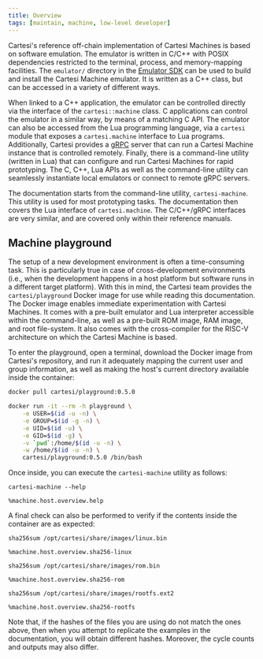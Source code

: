 ```yaml
---
title: Overview
tags: [maintain, machine, low-level developer]
---
```


Cartesi's reference off-chain implementation of Cartesi Machines is based on software emulation.
The emulator is written in C/C++ with POSIX dependencies restricted to the terminal, process, and memory-mapping facilities.
The `emulator/` directory in the [Emulator SDK](https://github.com/cartesi/machine-emulator-sdk) can be used to build and install the Cartesi Machine emulator.
It is written as a C++ class, but can be accessed in a variety of different ways.

When linked to a C++ application, the emulator can be controlled directly via the interface of the `cartesi::machine` class.
C applications can control the emulator in a similar way, by means of a matching C API.
The emulator can also be accessed from the Lua programming language, via a `cartesi` module that exposes a `cartesi.machine` interface to Lua programs.
Additionally, Cartesi provides a [gRPC](https://grpc.io) server that can run a Cartesi Machine instance that is controlled remotely.
Finally, there is a command-line utility (written in Lua) that can configure and run Cartesi Machines for rapid prototyping.
The C, C++, Lua APIs as well as the command-line utility can seamlessly instantiate local emulators or connect to remote gRPC servers.

The documentation starts from the command-line utility, `cartesi-machine`.
This utility is used for most prototyping tasks.
The documentation then covers the Lua interface of `cartesi.machine`.
The C/C++/gRPC interfaces are very similar, and are covered only within their reference manuals.

## Machine playground

The setup of a new development environment is often a time-consuming task.
This is particularly true in case of cross-development environments (i.e., when the development happens in a host platform but software runs in a different target platform).
With this in mind, the Cartesi team provides the `cartesi/playground` Docker image for use while reading this documentation.
The Docker image enables immediate experimentation with Cartesi Machines.
It comes with a pre-built emulator and Lua interpreter accessible within the command-line, as well as a pre-built ROM image, RAM image, and root file-system.
It also comes with the cross-compiler for the RISC-V architecture on which the Cartesi Machine is based.

To enter the playground, open a terminal, download the Docker image from Cartesi's repository, and run it adequately mapping the current user and group information, as well as making the host's current directory available inside the container:

```bash
docker pull cartesi/playground:0.5.0
```

```bash
docker run -it --rm -h playground \
    -e USER=$(id -u -n) \
    -e GROUP=$(id -g -n) \
    -e UID=$(id -u) \
    -e GID=$(id -g) \
    -v `pwd`:/home/$(id -u -n) \
    -w /home/$(id -u -n) \
    cartesi/playground:0.5.0 /bin/bash
```

Once inside, you can execute the `cartesi-machine` utility as follows:

```
cartesi-machine --help
```

```
%machine.host.overview.help
```

A final check can also be performed to verify if the contents inside the container are as expected:

```
sha256sum /opt/cartesi/share/images/linux.bin
```

```
%machine.host.overview.sha256-linux
```

```
sha256sum /opt/cartesi/share/images/rom.bin
```

```
%machine.host.overview.sha256-rom
```

```
sha256sum /opt/cartesi/share/images/rootfs.ext2
```

```
%machine.host.overview.sha256-rootfs
```

Note that, if the hashes of the files you are using do not match the ones above, then when you attempt to replicate the examples in the documentation, you will obtain different hashes.
Moreover, the cycle counts and outputs may also differ.
